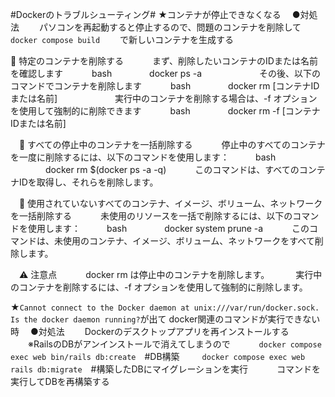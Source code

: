 #Dockerのトラブルシューティング#
★コンテナが停止できなくなる
　●対処法
　　パソコンを再起動すると停止するので、問題のコンテナを削除して
　　`docker compose build`
　　で新しいコンテナを生成する

  🔹 特定のコンテナを削除する
　　　まず、削除したいコンテナのIDまたは名前を確認します
　　　bash
　　　　docker ps -a
　　　
　　　その後、以下のコマンドでコンテナを削除します
　　　bash
　　　　docker rm [コンテナIDまたは名前]
　　　
　　　実行中のコンテナを削除する場合は、-f オプションを使用して強制的に削除できます
　　　bash
　　　　docker rm -f [コンテナIDまたは名前]

　🔹 すべての停止中のコンテナを一括削除する
　　　停止中のすべてのコンテナを一度に削除するには、以下のコマンドを使用します：​
　　　bash
　　　　docker rm $(docker ps -a -q)
　　　このコマンドは、すべてのコンテナIDを取得し、それらを削除します。​

　🔹 使用されていないすべてのコンテナ、イメージ、ボリューム、ネットワークを一括削除する
　　　未使用のリソースを一括で削除するには、以下のコマンドを使用します：​
　　　bash
　　　　docker system prune -a
　　　このコマンドは、未使用のコンテナ、イメージ、ボリューム、ネットワークをすべて削除します。​

　⚠️ 注意点
　　　docker rm は停止中のコンテナを削除します。​
　　　実行中のコンテナを削除するには、-f オプションを使用して強制的に削除します。​


★`Cannot connect to the Docker daemon at unix:///var/run/docker.sock. Is the docker daemon running?`が出て
  docker関連のコマンドが実行できない時
　●対処法
　　Dockerのデスクトップアプリを再インストールする
　　※RailsのDBがアンインストールで消えてしまうので
　　　`docker compose exec web bin/rails db:create`　#DB構築
　  　`docker compose exec web rails db:migrate`　#構築したDBにマイグレーションを実行
　　　コマンドを実行してDBを再構築する
